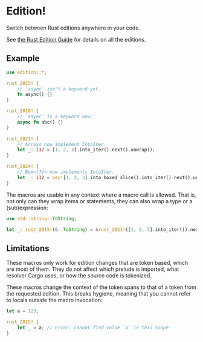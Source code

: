 # Edition!

Switch between Rust editions anywhere in your code.

See [the Rust Edition Guide](https://doc.rust-lang.org/edition-guide) for details on all the editions.

## Example

```rust
use edition::*;

rust_2015! {
    // `async` isn't a keyword yet.
    fn async() {}
}

rust_2018! {
    // `async` is a keyword now.
    async fn abc() {}
}

rust_2021! {
    // Arrays now implement IntoIter.
    let _: i32 = [1, 2, 3].into_iter().next().unwrap();
}

rust_2024! {
    // Box<[T]> now implements IntoIter.
    let _: i32 = vec![1, 2, 3].into_boxed_slice().into_iter().next().unwrap();
}
```

The macros are usable in any context where a macro call is allowed.
That is, not only can they wrap items or statements, they can also wrap a type or a (sub)expression:

```rust
use std::string::ToString;

let _: rust_2015!(&::ToString) = &rust_2021!([1, 2, 3].into_iter()).next().unwrap();
```

## Limitations

These macros only work for edition changes that are token based, which are most of them.
They do not affect which prelude is imported, what resolver Cargo uses, or how the source code is tokenized.

These macros change the context of the token spans to that of a token from the requested edition.
This breaks hygiene, meaning that you cannot refer to locals outside the macro invocation:

```rust
let a = 123;

rust_2015! {
    let _ = a; // Error: cannot find value `a` in this scope
}
```

